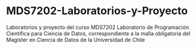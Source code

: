 # MDS7202-Laboratorios-y-Proyecto
Laboratorios y proyecto del curso MDS7202 Laboratorio de Programación Científica para Ciencia de Datos, correspondiente a la malla obligatoria del Magíster en Ciencia de Datos de la Universidad de Chile

